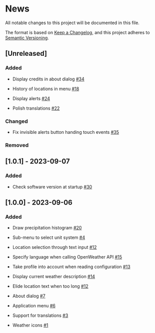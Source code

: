 # News

All notable changes to this project will be documented in this file.

The format is based on [Keep a
Changelog](https://keepachangelog.com/en/1.0.0/), and this project
adheres to [Semantic Versioning](https://semver.org/spec/v2.0.0.html).

## [Unreleased]

### Added

- Display credits in about dialog
  [#34](https://github.com/orontee/argos/issues/34)

- History of locations in menu
  [#18](https://github.com/orontee/argos/issues/18)

- Display alerts [#24](https://github.com/orontee/argos/issues/24)

- Polish translations [#22](https://github.com/orontee/argos/issues/22)

### Changed

- Fix invisible alerts button handing touch events 
 [#35](https://github.com/orontee/argos/issues/35)

### Removed

## [1.0.1] - 2023-09-07

### Added

- Check software version at startup
  [#30](https://github.com/orontee/argos/issues/30)

## [1.0.0] - 2023-09-06

### Added

- Draw precipitation histogram
  [#20](https://github.com/orontee/argos/issues/20)

- Sub-menu to select unit system
  [#4](https://github.com/orontee/argos/issues/4)

- Location selection through text input
  [#12](https://github.com/orontee/argos/issues/12)

- Specify language when calling OpenWeather API
  [#15](https://github.com/orontee/argos/issues/15)

- Take profile into account when reading configuration
  [#13](https://github.com/orontee/argos/issues/13)

- Display current weather description
  [#14](https://github.com/orontee/argos/issues/14)

- Elide location text when too long
  [#12](https://github.com/orontee/argos/issues/12)

- About dialog [#7](https://github.com/orontee/argos/issues/7)

- Application menu [#6](https://github.com/orontee/argos/issues/6)

- Support for translations
  [#3](https://github.com/orontee/argos/issues/3)
  
- Weather icons [#1](https://github.com/orontee/argos/issues/1)

